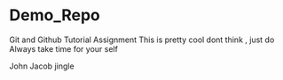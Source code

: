 # Demo_Repo
Git and Github Tutorial Assignment
This is pretty cool
dont think , just do 
Always take time for your self

John Jacob jingle
